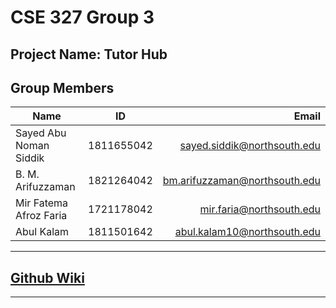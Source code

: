 # CSE 327 Group 3 
## Project Name: Tutor Hub

## Group Members

| Name             | ID            | Email  |
| -------------    |:-------------:| -----:|
| Sayed Abu Noman Siddik  | 1811655042 | sayed.siddik@northsouth.edu|
| B. M. Arifuzzaman| 1821264042    | bm.arifuzzaman@northsouth.edu |
| Mir Fatema Afroz Faria  | 1721178042    |   mir.faria@northsouth.edu |
| Abul Kalam   | 1811501642 |    abul.kalam10@northsouth.edu |


***

## [Github Wiki](https://github.com/B-M-Arifuzzaman/Tutor-Hub/wiki)

***
